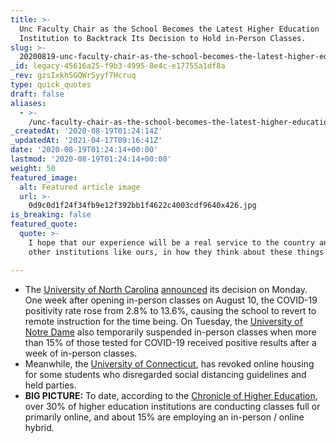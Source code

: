 ```yaml
---
title: >-
  Unc Faculty Chair as the School Becomes the Latest Higher Education
  Institution to Backtrack Its Decision to Hold in-Person Classes.
slug: >-
  20200819-unc-faculty-chair-as-the-school-becomes-the-latest-higher-education-institution-to-backtrack-its-decision-to-hold-in-person-classes
_id: legacy-45616a25-f9b3-4995-8e4c-e17755a1df8a
_rev: gzsIxkhSGQWrSyyf7Hcruq
type: quick_quotes
draft: false
aliases:
  - >-
    /unc-faculty-chair-as-the-school-becomes-the-latest-higher-education-institution-to-backtrack-its-decision-to-hold-in-person-classes/
_createdAt: '2020-08-19T01:24:14Z'
_updatedAt: '2021-04-17T09:16:41Z'
date: '2020-08-19T01:24:14+00:00'
lastmod: '2020-08-19T01:24:14+00:00'
weight: 50
featured_image:
  alt: Featured article image
  url: >-
    0d9c0d1f24f34fb9e12f392bb1f4622c4003cdf9640x426.jpg
is_breaking: false
featured_quote:
  quote: >-
    I hope that our experience will be a real service to the country and to
    other institutions like ours, in how they think about these things ...

---
```

* The [University of North Carolina](https://carolinatogether.unc.edu/) [announced](https://www.npr.org/sections/coronavirus-live-updates/2020/08/18/903682476/unc-experience-should-be-a-lesson-to-other-universities-says-faculty-chair?) its decision on Monday. One week after opening in-person classes on August 10, the COVID-19 positivity rate rose from 2.8% to 13.6%, causing the school to revert to remote instruction for the time being. On Tuesday, the [University of Notre Dame](https://news.nd.edu/news/notre-dame-enacts-two-weeks-of-remote-instruction/) also temporarily suspended in-person classes when more than 15% of those tested for COVID-19 received positive results after a week of in-person classes.
* Meanwhile, the [University of Connecticut](https://www.courant.com/coronavirus/hc-news-coronavirus-uconn-quarantine-positive-tests-20200818-kjvaf6xmvngp5jatyxsbdl5gwa-story.html), has revoked online housing for some students who disregarded social distancing guidelines and held parties.
* **BIG PICTURE:** To date, according to the [Chronicle of Higher Education](https://www.chronicle.com/article/heres-a-list-of-colleges-plans-for-reopening-in-the-fall/), over 30% of higher education institutions are conducting classes full or primarily online, and about 15% are employing an in-person / online hybrid.